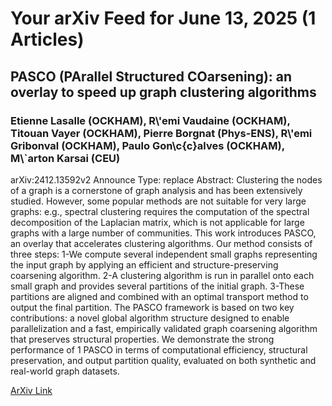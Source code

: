 <h1>Your arXiv Feed for June 13, 2025 (1 Articles)</h1>
<h2>PASCO (PArallel Structured COarsening): an overlay to speed up graph clustering algorithms</h2>
<h3>Etienne Lasalle (OCKHAM), R\'emi Vaudaine (OCKHAM), Titouan Vayer (OCKHAM), Pierre Borgnat (Phys-ENS), R\'emi Gribonval (OCKHAM), Paulo Gon\c{c}alves (OCKHAM), M\`arton Karsai (CEU)</h3>
<p>arXiv:2412.13592v2 Announce Type: replace 
Abstract: Clustering the nodes of a graph is a cornerstone of graph analysis and has been extensively studied. However, some popular methods are not suitable for very large graphs: e.g., spectral clustering requires the computation of the spectral decomposition of the Laplacian matrix, which is not applicable for large graphs with a large number of communities. This work introduces PASCO, an overlay that accelerates clustering algorithms. Our method consists of three steps: 1-We compute several independent small graphs representing the input graph by applying an efficient and structure-preserving coarsening algorithm. 2-A clustering algorithm is run in parallel onto each small graph and provides several partitions of the initial graph. 3-These partitions are aligned and combined with an optimal transport method to output the final partition. The PASCO framework is based on two key contributions: a novel global algorithm structure designed to enable parallelization and a fast, empirically validated graph coarsening algorithm that preserves structural properties. We demonstrate the strong performance of 1 PASCO in terms of computational efficiency, structural preservation, and output partition quality, evaluated on both synthetic and real-world graph datasets.</p>
<a href='https://arxiv.org/abs/2412.13592'>ArXiv Link</a>

